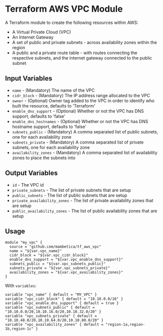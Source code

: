 Terraform AWS VPC Module
===========

A Terraform module to create the following resources within AWS:

- A Virtual Private Cloud (VPC)
- An Internet Gateway
- A set of public and private subnets - across availability zones within the region
- A public and a private route table - with routes connecting the respective subnets, and the internet gateway connected to the public subnet

Input Variables
---------------

- `name` - (Mandatory) The name of the VPC
- `cidr_block` - (Mandatory) The IP address range allocated to the VPC
- `owner` - (Optional) Owner tag added to the VPC in order to identify who built the resource, defaults to 'Terraform'
- `enable_dns_support` - (Optional) Whether or not the VPC has DNS support, defaults to 'false'
- `enable_dns_hostnames` - (Optional) Whether or not the VPC has DNS hostname support, defaults to 'false'
- `subnets_public` - (Mandatory) A comma separated list of public subnets, one for each availability zone
- `subnets_private` - (Mandatory) A comma separated list of private subnets, one for each availability zone
- `availability_zones` - (Mandatory) A comma separated list of availability zones to place the subnets into

Output Variables
----------------

- `id` - The VPC id
- `private_subnets` - The list of private subnets that are setup
- `public_subnets` - The list of public subnets that are setup
- `private_availability_zones` - The list of private availability zones that are setup
- `public_availability_zones` - The list of public availability zones that are setup

Usage
-----

```
module "my_vpc" {
  source = "github.com/mambetica/tf_aws_vpc"
  name = "${var.vpc_name}"
  cidr_block = "${var.vpc_cidr_block}"
  enable_dns_support = "${var.vpc_enable_dns_support}"
  subnets_public = "${var.vpc_subnets_public}"
  subnets_private = "${var.vpc_subnets_private}"
  availability_zones = "${var.vpc_availability_zones}"
}
```

With `variables`:

```
variable "vpc_name" { default = "MY_VPC" }
variable "vpc_cidr_block" { default = "10.10.0.0/16" }
variable "vpc_enable_dns_support" { default = true }
variable "vpc_subnets_public" { default = "10.10.0.0/20,10.10.16.0/20,10.10.32.0/20" }
variable "vpc_subnets_private" { default = "10.10.48.0/20,10.10.64.0/20,10.10.80.0/20" }
variable "vpc_availability_zones" { default = "region-1a,region-1b,region-1c" }
```